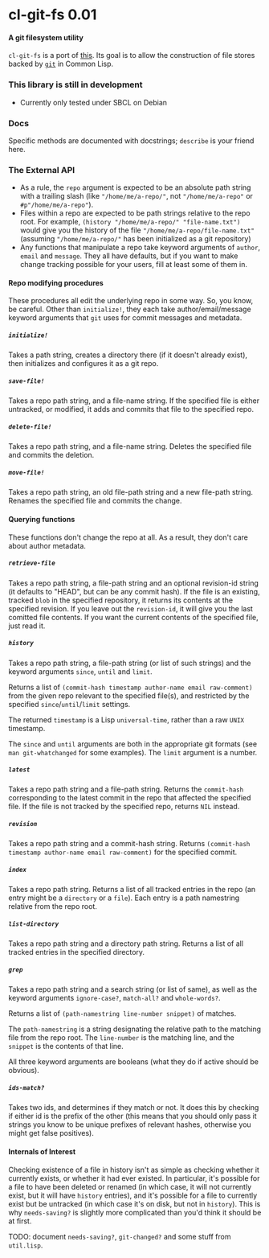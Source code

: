 # cl-git-fs 0.01
#### A git filesystem utility

`cl-git-fs` is a port of [this](http://hackage.haskell.org/package/filestore-0.3.2/docs/src/Data-FileStore-Git.html). Its goal is to allow the construction of file stores backed by [`git`](http://git-scm.com/) in Common Lisp.

### This library is still in development

- Currently only tested under SBCL on Debian


### Docs

Specific methods are documented with docstrings; `describe` is your friend here.

### The External API

- As a rule, the `repo` argument is expected to be an absolute path string with a trailing slash (like `"/home/me/a-repo/"`, not `"/home/me/a-repo"` or `#p"/home/me/a-repo"`).
- Files within a repo are expected to be path strings relative to the repo root. For example, `(history "/home/me/a-repo/" "file-name.txt")` would give you the history of the file `"/home/me/a-repo/file-name.txt"` (assuming `"/home/me/a-repo/"` has been initialized as a git repository)
- Any functions that manipulate a repo take keyword arguments of `author`, `email` and `message`. They all have defaults, but if you want to make change tracking possible for your users, fill at least some of them in.

#### Repo modifying procedures

These procedures all edit the underlying repo in some way. So, you know, be careful. Other than `initialize!`, they each take author/email/message keyword arguments that `git` uses for commit messages and metadata.

##### `initialize!`

Takes a path string, creates a directory there (if it doesn't already exist), then initializes and configures it as a git repo.

##### `save-file!`

Takes a repo path string, and a file-name string. If the specified file is either untracked, or modified, it adds and commits that file to the specified repo.

##### `delete-file!`

Takes a repo path string, and a file-name string. Deletes the specified file and commits the deletion.

##### `move-file!`

Takes a repo path string, an old file-path string and a new file-path string. Renames the specified file and commits the change.

#### Querying functions

These functions don't change the repo at all. As a result, they don't care about author metadata.

##### `retrieve-file`

Takes a repo path string, a file-path string and an optional revision-id string (it defaults to "HEAD", but can be any commit hash). If the file is an existing, tracked `blob` in the specified repository, it returns its contents at the specified revision. If you leave out the `revision-id`, it will give you the last comitted file contents. If you want the current contents of the specified file, just read it.

##### `history`

Takes a repo path string, a file-path string (or list of such strings) and the keyword arguments `since`, `until` and `limit`.

Returns a list of `(commit-hash timestamp author-name email raw-comment)` from the given repo relevant to the specified file(s), and restricted by the specified `since`/`until`/`limit` settings.

The returned `timestamp` is a Lisp `universal-time`, rather than a raw `UNIX` timestamp.

The `since` and `until` arguments are both in the appropriate git formats (see `man git-whatchanged` for some examples). The `limit` argument is a number.

##### `latest`

Takes a repo path string and a file-path string. Returns the `commit-hash` corresponding to the latest commit in the repo that affected the specified file. If the file is not tracked by the specified repo, returns `NIL` instead.

##### `revision`

Takes a repo path string and a commit-hash string. Returns `(commit-hash timestamp author-name email raw-comment)` for the specified commit.

##### `index`

Takes a repo path string. Returns a list of all tracked entries in the repo (an entry might be a `directory` or a `file`). Each entry is a path namestring relative from the repo root.

##### `list-directory`

Takes a repo path string and a directory path string. Returns a list of all tracked entries in the specified directory.

##### `grep`

Takes a repo path string and a search string (or list of same), as well as the keyword arguments `ignore-case?`, `match-all?` and `whole-words?`.

Returns a list of `(path-namestring line-number snippet)` of matches.

The `path-namestring` is a string designating the relative path to the matching file from the repo root. The `line-number` is the matching line, and the `snippet` is the contents of that line.

All three keyword arguments are booleans (what they do if active should be obvious).

##### `ids-match?`

Takes two ids, and determines if they match or not. It does this by checking if either id is the prefix of the other (this means that you should only pass it strings you know to be unique prefixes of relevant hashes, otherwise you might get false positives).

#### Internals of Interest

Checking existence of a file in history isn't as simple as checking whether it currently exists, or whether it had ever existed. In particular, it's possible for a file to have been deleted or renamed (in which case, it will not currently exist, but it will have `history` entries), and it's possible for a file to currently exist but be untracked (in which case it's on disk, but not in `history`). This is why `needs-saving?` is slightly more complicated than you'd think it should be at first.

TODO: document `needs-saving?`, `git-changed?` and some stuff from `util.lisp`.

